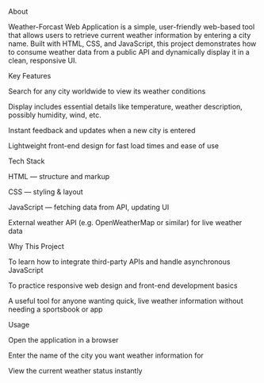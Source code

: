 About

Weather-Forcast Web Application is a simple, user-friendly web-based tool that allows users to retrieve current weather information by entering a city name. Built with HTML, CSS, and JavaScript, this project demonstrates how to consume weather data from a public API and dynamically display it in a clean, responsive UI.

Key Features

Search for any city worldwide to view its weather conditions

Display includes essential details like temperature, weather description, possibly humidity, wind, etc.

Instant feedback and updates when a new city is entered

Lightweight front-end design for fast load times and ease of use

Tech Stack

HTML — structure and markup

CSS — styling & layout

JavaScript — fetching data from API, updating UI

External weather API (e.g. OpenWeatherMap or similar) for live weather data

Why This Project

To learn how to integrate third-party APIs and handle asynchronous JavaScript

To practice responsive web design and front-end development basics

A useful tool for anyone wanting quick, live weather information without needing a sportsbook or app

Usage

Open the application in a browser

Enter the name of the city you want weather information for

View the current weather status instantly
